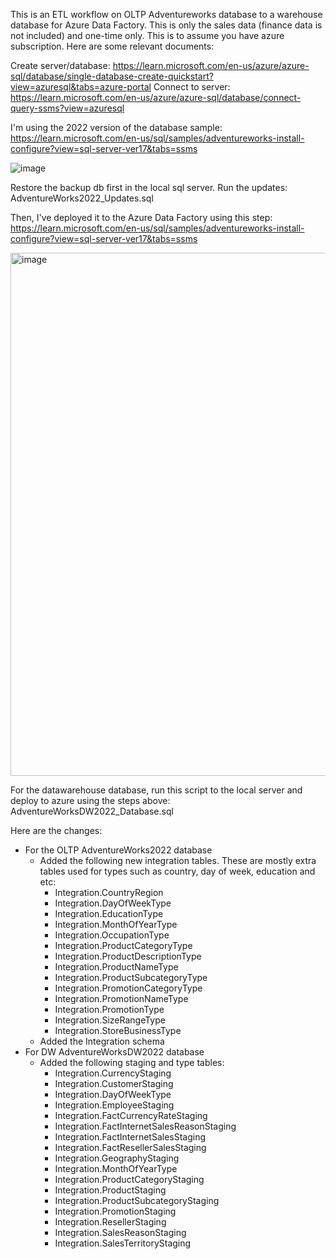 This is an ETL workflow on OLTP Adventureworks database to a warehouse database for Azure Data Factory.  This is only the sales data (finance data is not included) and one-time only. This is to assume you have azure subscription.  Here are some relevant documents:

Create server/database: https://learn.microsoft.com/en-us/azure/azure-sql/database/single-database-create-quickstart?view=azuresql&tabs=azure-portal
Connect to server: https://learn.microsoft.com/en-us/azure/azure-sql/database/connect-query-ssms?view=azuresql

I'm using the 2022 version of the database sample: https://learn.microsoft.com/en-us/sql/samples/adventureworks-install-configure?view=sql-server-ver17&tabs=ssms

![image](https://github.com/user-attachments/assets/412ab68b-9456-431d-b369-60cdc8fe64af)

Restore the backup db first in the local sql server.  Run the updates: AdventureWorks2022_Updates.sql

Then, I've deployed it to the Azure Data Factory using this step: https://learn.microsoft.com/en-us/sql/samples/adventureworks-install-configure?view=sql-server-ver17&tabs=ssms

<img width="876" height="837" alt="image" src="https://github.com/user-attachments/assets/f7fbe3a8-5e40-47b3-8a8d-2c2a1250d14d" />


For the datawarehouse database, run this script to the local server and deploy to azure using the steps above: AdventureWorksDW2022_Database.sql 

Here are the changes:
  - For the OLTP AdventureWorks2022 database
    * Added the following new integration tables.  These are mostly extra tables used for types such as country, day of week, education and etc:
      + Integration.CountryRegion
      + Integration.DayOfWeekType
      + Integration.EducationType
      + Integration.MonthOfYearType
      + Integration.OccupationType
      + Integration.ProductCategoryType
      + Integration.ProductDescriptionType
      + Integration.ProductNameType
      + Integration.ProductSubcategoryType
      + Integration.PromotionCategoryType
      + Integration.PromotionNameType
      + Integration.PromotionType
      + Integration.SizeRangeType
      + Integration.StoreBusinessType
    * Added the Integration schema
  - For DW AdventureWorksDW2022 database
    * Added the following staging and type tables:
       + Integration.CurrencyStaging
       +  Integration.CustomerStaging
       +  Integration.DayOfWeekType
       +  Integration.EmployeeStaging
       +  Integration.FactCurrencyRateStaging
       +  Integration.FactInternetSalesReasonStaging
       +  Integration.FactInternetSalesStaging
       +  Integration.FactResellerSalesStaging
       +  Integration.GeographyStaging
       +  Integration.MonthOfYearType
       +  Integration.ProductCategoryStaging
       +  Integration.ProductStaging
       +  Integration.ProductSubcategoryStaging
       +  Integration.PromotionStaging
       +  Integration.ResellerStaging
       +  Integration.SalesReasonStaging
       +  Integration.SalesTerritoryStaging

